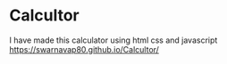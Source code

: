 # Calcultor
I have made this calculator using html css and javascript
https://swarnavap80.github.io/Calcultor/
